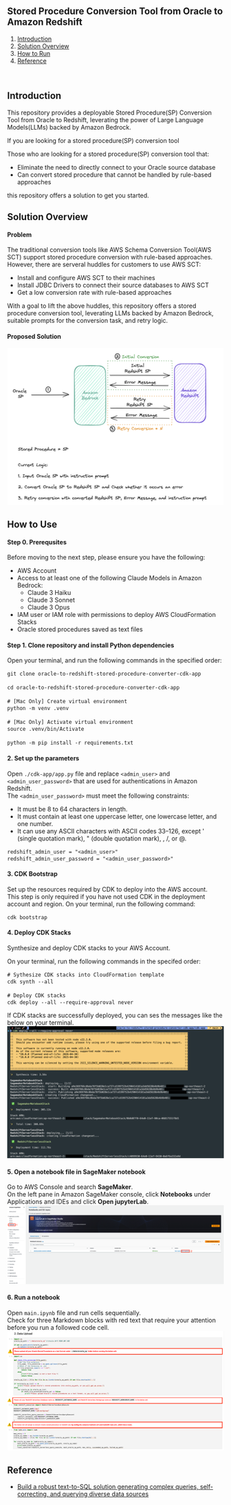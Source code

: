 ## Stored Procedure Conversion Tool from Oracle to Amazon Redshift
1. [Introduction]()
2. [Solution Overview]()
3. [How to Run]()
4. [Reference]()
</br>

## Introduction
This repository provides a deployable Stored Procedure(SP) Conversion Tool from Oracle to Redshift, leverating the power of Large Language Models(LLMs) backed by Amazon Bedrock.

If you are looking for a stored procedure(SP) conversion tool

Those who are looking for a stored procedure(SP) conversion tool that:
- Eliminate the need to directly connect to your Oracle source database
- Can convert stored procedure that cannot be handled by rule-based approaches

this repository offers a solution to get you started.

## Solution Overview
#### Problem
The traditional conversion tools like AWS Schema Conversion Tool(AWS SCT) support stored procedure conversion with rule-based approaches.
However, there are serveral huddles for customers to use AWS SCT:
- Install and configure AWS SCT to their machines
- Install JDBC Drivers to connect their source databases to AWS SCT
- Get a low conversion rate with rule-based approaches

With a goal to lift the above huddles, this repository offers a stored procedure conversion tool, leverating LLMs backed by Amazon Bedrock, suitable prompts for the conversion task, and retry logic.

#### Proposed Solution
<!--[Image] Architecture Diagram-->
![Architecture Diagram](../images/Image.jpg)


## How to Use
#### Step 0. Prerequsites
Before moving to the next step, please ensure you have the following:
- AWS Account
- Access to at least one of the following Claude Models in Amazon Bedrock: 
    - Claude 3 Haiku
    - Claude 3 Sonnet
    - Claude 3 Opus
- IAM user or IAM role with permissions to deploy AWS CloudFormation Stacks
- Oracle stored procedures saved as text files


#### Step 1. Clone repository and install Python dependencies

Open your terminal, and run the following commands in the specified order:
```
git clone oracle-to-redshift-stored-procedure-converter-cdk-app

cd oracle-to-redshift-stored-procedure-converter-cdk-app

# [Mac Only] Create virtual environment
python -m venv .venv

# [Mac Only] Activate virtual environment
source .venv/bin/Activate

python -m pip install -r requirements.txt
```


#### 2. Set up the parameters
Open ```./cdk-app/app.py``` file and replace ```<admin_user>``` and ```<admin_user_password>``` that are used for authentications in Amazon Redshift.</br>
The ```<admin_user_password>``` must meet the following constraints:
- It must be 8 to 64 characters in length.
- It must contain at least one uppercase letter, one lowercase letter, and one number.
- It can use any ASCII characters with ASCII codes 33–126, except ' (single quotation mark), " (double quotation mark), \, /, or @.

```
redshift_admin_user = "<admin_user>"
redshift_admin_user_password = "<admin_user_password>"
```

#### 3. CDK Bootstrap
Set up the resources required by CDK to deploy into the AWS account. </br>
This step is only required if you have not used CDK in the deployment account and region. On your terminal, run the following command:
```
cdk bootstrap
```

#### 4. Deploy CDK Stacks
Synthesize and deploy CDK stacks to your AWS Account.

On your terminal, run the following commands in the specifed order:
```
# Sythesize CDK stacks into CloudFormation template
cdk synth --all

# Deploy CDK stacks
cdk deploy --all --require-approval never
```
If CDK stacks are successfully deployed, you can ses the messages like the below on your terminal.
![CDK Deploy Result](../images/cdk_deploy_result.png
)

#### 5. Open a notebook file in SageMaker notebook

Go to AWS Console and search <strong>SageMaker</strong>.</br>
On the left pane in Amazon SageMaker console, click <strong>Notebooks</strong> under Applications and IDEs and click <strong>Open jupyterLab</strong>.
![SageMaker Console](../images/sagemaker_console.png)


#### 6. Run a notebook
Open ```main.ipynb``` file and run cells sequentially.</br>
Check for three Markdown blocks with red text that require your attention before you run a followed code cell.
![Warning](../images/warning(1).png)
![Warning](../images/warning(2).png)

## Reference
- [Build a robust text-to-SQL solution generating complex queries, self-correcting, and querying diverse data sources](https://aws.amazon.com/blogs/machine-learning/build-a-robust-text-to-sql-solution-generating-complex-queries-self-correcting-and-querying-diverse-data-sources/)
